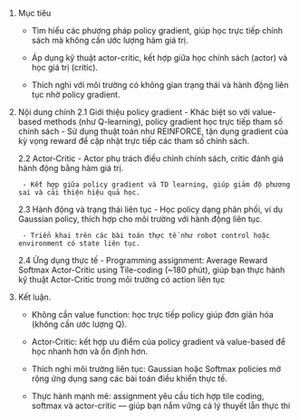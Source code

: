 1. Mục tiêu
    - Tìm hiểu các phương pháp policy gradient, giúp học trực tiếp chính sách mà không cần ước lượng hàm giá trị.

    - Áp dụng kỹ thuật actor-critic, kết hợp giữa học chính sách (actor) và học giá trị (critic).

    - Thích nghi với môi trường có không gian trạng thái và hành động liên tục nhờ policy gradient.

2. Nội dung chính
    2.1 Giới thiệu policy gradient
        - Khác biệt so với value-based methods (như Q-learning), policy gradient học trực tiếp tham số chính sách 
        - Sử dụng thuật toán như REINFORCE, tận dụng gradient của kỳ vọng reward để cập nhật trực tiếp các tham số chính sách.
    
    2.2 Actor‑Critic
        - Actor phụ trách điều chỉnh chính sách, critic đánh giá hành động bằng hàm giá trị.

        - Kết hợp giữa policy gradient và TD learning, giúp giảm độ phương sai và cải thiện hiệu quả học.
    
    2.3 Hành động và trạng thái liên tục
        - Học policy dạng phân phối, ví dụ Gaussian policy, thích hợp cho môi trường với hành động liên tục.

        - Triển khai trên các bài toán thực tế như robot control hoặc environment có state liên tục.
    2.4 Ứng dụng thực tế
        - Programming assignment: Average Reward Softmax Actor-Critic using Tile-coding (~180 phút), giúp bạn thực hành kỹ thuật Actor-Critic trong môi trường có action liên tục

3. Kết luận.
    - Không cần value function: học trực tiếp policy giúp đơn giản hóa (không cần ước lượng Q).

    - Actor‑Critic: kết hợp ưu điểm của policy gradient và value-based để học nhanh hơn và ổn định hơn.

    - Thích nghi môi trường liên tục: Gaussian hoặc Softmax policies mở rộng ứng dụng sang các bài toán điều khiển thực tế.

    - Thực hành mạnh mẽ: assignment yêu cầu tích hợp tile coding, softmax và actor-critic — giúp bạn nắm vững cả lý thuyết lẫn thực thi 